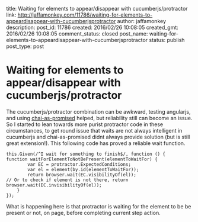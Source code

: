 title: Waiting for elements to appear/disappear with cucumberjs/protractor
link: http://jaffamonkey.com/11786/waiting-for-elements-to-appeardisappear-with-cucumberjsprotractor
author: jaffamonkey
description: 
post_id: 11786
created: 2016/02/26 10:08:05
created_gmt: 2016/02/26 10:08:05
comment_status: closed
post_name: waiting-for-elements-to-appeardisappear-with-cucumberjsprotractor
status: publish
post_type: post

# Waiting for elements to appear/disappear with cucumberjs/protractor

The cucumberjs/protractor combination can be awkward, testing angularjs, and using [chai-as-promised](https://github.com/domenic/chai-as-promised) helped, but reliability still can become an issue. So I started to lean towards more purist protractor code in these circumstances, to get round issue that waits are not always intelligent in cucumberjs and chai-as-promised didnt always provide solution (but is still great extension!). This following code has proved a reliable wait function. 
    
    
    this.Given(/^I wait for something to finish$/, function () {
    function waitForElementToNotBePresent(elementToWaitFor) {
    		var EC = protractor.ExpectedConditions;
    		var el = element(by.id(elementToWaitFor));
    		return browser.wait(EC.visibilityOf(el));
    // Or to check if element is not there, return browser.wait(EC.invisibilityOf(el));
    	}
    });
    

What is happening here is that protractor is waiting for the element to be be present or not, on page, before completing current step action.